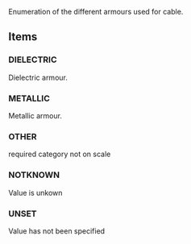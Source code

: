 Enumeration of the different armours used for cable.

<!-- end of short definition -->


## Items

### DIELECTRIC
Dielectric armour.

### METALLIC
Metallic armour.

### OTHER
required category not on scale

### NOTKNOWN
Value is unkown

### UNSET
Value has not been specified
